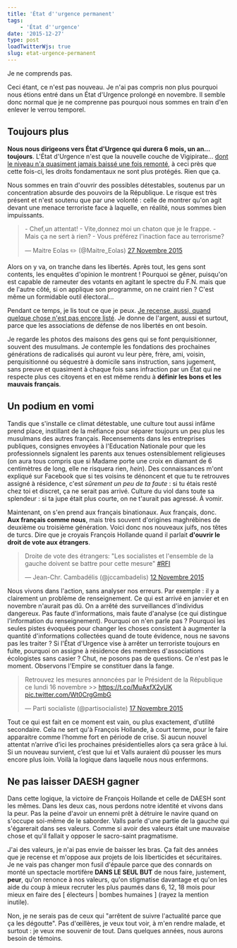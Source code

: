 ```yaml
---
title: 'État d''urgence permanent'
tags:
    - 'État d''urgence'
date: '2015-12-27'
type: post
loadTwitterWjs: true
slug: etat-urgence-permanent
---
```


Je ne comprends pas.

Ceci étant, ce n'est pas nouveau. Je n'ai pas compris non plus pourquoi nous étions entré dans un État d'Urgence prolongé en novembre. Il semble donc normal que je ne comprenne pas pourquoi nous sommes en train d'en enlever le verrou temporel.

<!-- more -->

## Toujours plus

**Nous nous dirigeons vers État d'Urgence qui durera 6 mois, un an… toujours**. L'État d'Urgence n'est que la nouvelle couche de Vigipirate… [dont le niveau n'a quasiment jamais baissé une fois remonté](https://fr.wikipedia.org/wiki/Plan_Vigipirate#Historique_du_plan_Vigipirate "Historique du plan Vigipirate"), à ceci près que cette fois-ci, les droits fondamentaux ne sont plus protégés. Rien que ça.

Nous sommes en train d'ouvrir des possibles détestables, soutenus par un concentration absurde des pouvoirs de la République. Le risque est très présent et n'est soutenu que par une volonté : celle de montrer qu'on agit devant une menace terroriste face à laquelle, en réalité, nous sommes bien impuissants.

<blockquote class="twitter-tweet" lang="fr"><p lang="fr" dir="ltr">- Chef,un attentat!&#10;- Vite,donnez moi un chaton que je le frappe. &#10;- Mais ça ne sert à rien? &#10;- Vous préférez l&#39;inaction face au terrorisme?</p>&mdash; Maitre Eolas ✏️ (@Maitre_Eolas) <a href="https://twitter.com/Maitre_Eolas/status/670325953210486788">27 Novembre 2015</a></blockquote>

Alors on y va, on tranche dans les libertés. Après tout, les gens sont contents, les enquêtes d'opinion le montrent ! Pourquoi se gêner, puisqu'on est capable de rameuter des votants en agitant le spectre du F.N. mais que de l'autre côté, si on applique son programme, on ne craint rien ? C'est même un formidable outil électoral…

Pendant ce temps, je lis tout ce que je peux. [Je recense, aussi, quand quelque chose n'est pas encore listé](https://wiki.laquadrature.net/%C3%89tat_urgence/Recensement). Je donne de l'argent, aussi et surtout, parce que les associations de défense de nos libertés en ont besoin.

Je regarde les photos des maisons des gens qui se font perquisitionner, souvent des musulmans. Je contemple les fondations des prochaines générations de radicalisés qui auront vu leur père, frère, ami, voisin, perquisitionné ou séquestré à domicile sans instruction, sans jugement, sans preuve et quasiment à chaque fois sans infraction par un État qui ne respecte plus ces citoyens et en est même rendu à **définir les bons et les mauvais français**.

## Un podium en vomi

Tandis que s'installe ce climat détestable, une culture tout aussi infâme prend place, instillant de la méfiance pour séparer toujours un peu plus les musulmans des autres français. Recensements dans les entreprises publiques, consignes envoyées à l'Education Nationale pour que les professionnels signalent les parents aux tenues ostensiblement religieuses (on aura tous compris que si Madame porte une croix en diamant de 6 centimètres de long, elle ne risquera rien, _hein_). Des connaissances m'ont expliqué sur Facebook que si tes voisins te dénoncent et que tu te retrouves assigné à résidence, c'est _sûrement un peu de ta faute_ : si tu étais resté chez toi et discret, ça ne serait pas arrivé. Culture du viol dans toute sa splendeur : si ta jupe était plus courte, on ne t'aurait pas agressé. À vomir.

Maintenant, on s'en prend aux français binationaux. Aux français, donc. **Aux français comme nous**, mais très souvent d'origines maghrébines de deuxième ou troisième génération. Voici donc nos nouveaux juifs, nos têtes de turcs. Dire que je croyais François Hollande quand il parlait **d'ouvrir le droit de vote aux étrangers**.

<blockquote class="twitter-tweet" lang="fr"><p lang="fr" dir="ltr">Droite de vote des étrangers: &quot;Les socialistes et l&#39;ensemble de la gauche doivent se battre pour cette mesure&quot; <a href="https://twitter.com/hashtag/RFI?src=hash">#RFI</a></p>&mdash; Jean-Chr. Cambadélis (@jccambadelis) <a href="https://twitter.com/jccambadelis/status/664711396475740160">12 Novembre 2015</a></blockquote>

Nous vivons dans l'action, sans analyser nos erreurs. Par exemple : il y a clairement un problème de renseignement. Ce qui est arrivé en janvier et en novembre n'aurait pas dû. On a arrêté des surveillances d'individus dangereux. Pas faute d'informations, mais faute d'analyse (ce qui distingue l'information du renseignement). Pourquoi on n'en parle pas ? Pourquoi les seules pistes évoquées pour changer les choses consistent à augmenter la quantité d'informations collectées quand de toute évidence, nous ne savons pas les traiter ? Si l'État d'Urgence vise à arrêter un terroriste toujours en fuite, pourquoi on assigne à résidence des membres d'associations écologistes sans casier ? Chut, ne posons pas de questions. Ce n'est pas le moment. Observons l'Empire se constituer dans la fange.

<blockquote class="twitter-tweet" lang="fr"><p lang="fr" dir="ltr">Retrouvez les mesures annoncées par le Président de la République ce lundi 16 novembre &gt;&gt; <a href="https://t.co/MuAxfX2yUK">https://t.co/MuAxfX2yUK</a> <a href="https://t.co/Wt0CrgGmbG">pic.twitter.com/Wt0CrgGmbG</a></p>&mdash; Parti socialiste (@partisocialiste) <a href="https://twitter.com/partisocialiste/status/666652814446305280">17 Novembre 2015</a></blockquote>

Tout ce qui est fait en ce moment est vain, ou plus exactement, d'utilité secondaire. Cela ne sert qu'à François Hollande, à court terme, pour le faire apparaitre comme l’homme fort en période de crise. Si aucun nouvel attentat n’arrive d’ici les prochaines présidentielles alors ça sera grâce à lui. Si un nouveau survient, c’est que lui et Valls auraient dû pousser les murs encore plus loin. Voilà la logique dans laquelle nous nous enfermons.

## Ne pas laisser DAESH gagner

Dans cette logique, la victoire de François Hollande et celle de DAESH sont les mêmes. Dans les deux cas, nous perdons notre identité et vivons dans la peur. Pas la peine d'avoir un ennemi prêt à détruire le navire quand on s'occupe soi-même de le saborder. Valls parle d'une partie de la gauche qui s'égarerait dans ses valeurs. Comme si avoir des valeurs était une mauvaise chose et qu'il fallait y opposer le sacro-saint pragmatisme.

J'ai des valeurs, je n'ai pas envie de baisser les bras. Ça fait des années que je recense et m'oppose aux projets de lois liberticides et sécuritaires. Je ne vais pas changer mon fusil d'épaule parce que des connards on monté un spectacle mortifère **DANS LE SEUL BUT** de nous faire, justement, **peur**, qu'on renonce à nos valeurs, qu'on stigmatise davantage et qu'on les aide du coup à mieux recruter les plus paumés dans 6, 12, 18 mois pour mieux en faire des \[ électeurs \| bombes humaines \] (rayez la mention inutile).

Non, je ne serais pas de ceux qui "arrêtent de suivre l'actualité parce que ça les dégoutte". Pas d'œillères, je veux tout voir, à m'en rendre malade, et surtout : je veux me souvenir de tout. Dans quelques années, nous aurons besoin de témoins.
